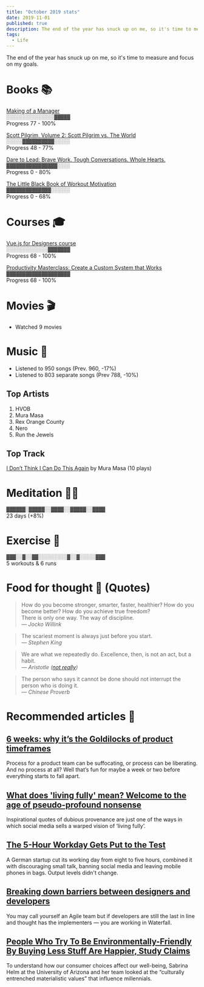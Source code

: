 ```yaml
---
title: "October 2019 stats"
date: 2019-11-01
published: true
description: The end of the year has snuck up on me, so it's time to measure and focus on my goals.
tags:
  - Life
---
```


The end of the year has snuck up on me, so it's time to measure and focus on my goals.

# Books 📚

[Making of a Manager](https://www.goodreads.com/book/show/38821039-the-making-of-a-manager)<br>
<span style="color: var(--colorPrimary01); font-family: Menlo, Monaco, Consolas, Liberation Mono, Courier New, monospace;">░░░░░░░░░░░░░░░▓▓▓▓▓</span><br>
<span class="opacity-50 ml-1">Progress 77 - 100%</span>

[Scott Pilgrim, Volume 2: Scott Pilgrim vs. The World](https://www.goodreads.com/book/show/15898731-scott-pilgrim-volume-2)<br>
<span style="color: var(--colorPrimary01); font-family: Menlo, Monaco, Consolas, Liberation Mono, Courier New, monospace;">░░░░░▓▓▓▓▓▓▓▓▓▓░░░░░</span><br>
<span class="opacity-50 ml-1">Progress 48 - 77%</span>

[Dare to Lead: Brave Work. Tough Conversations. Whole Hearts.](https://www.goodreads.com/book/show/40109367-dare-to-lead)<br>
<span style="color: var(--colorPrimary01); font-family: Menlo, Monaco, Consolas, Liberation Mono, Courier New, monospace;">▓▓▓▓▓▓▓▓▓▓▓▓▓▓▓▓░░░░</span><br>
<span class="opacity-50 ml-1">Progress 0 - 80%</span>

[The Little Black Book of Workout Motivation](https://www.goodreads.com/book/show/40772002-the-little-black-book-of-workout-motivation)<br>
<span style="color: var(--colorPrimary01); font-family: Menlo, Monaco, Consolas, Liberation Mono, Courier New, monospace;">▓▓▓▓▓▓▓▓▓▓▓▓▓▓░░░░░░</span><br>
<span class="opacity-50 ml-1">Progress 0 - 68%</span>

# Courses 🎓

[Vue.js for Designers course](https://designcode.io/vue)<br>
<span style="color: var(--colorPrimary01); font-family: Menlo, Monaco, Consolas, Liberation Mono, Courier New, monospace;">░░░░░░░░░░░░░▓▓▓▓▓▓▓</span><br>
<span class="opacity-50 ml-1">Progress 68 - 100%</span>

[Productivity Masterclass: Create a Custom System that Works](https://www.skillshare.com/classes/Productivity-Masterclass-Create-a-Custom-System-that-Works/442860604/projects)<br>
<span style="color: var(--colorPrimary01); font-family: Menlo, Monaco, Consolas, Liberation Mono, Courier New, monospace;">▓▓▓▓▓▓▓▓▓▓▓▓▓▓▓▓▓▓▓▓</span><br>
<span class="opacity-50 ml-1">Progress 68 - 100%</span>

# Movies 🎬

- Watched 9 movies

# Music 🎵

- Listened to 950 songs (Prev. 960, -17%)
- Listened to 803 separate songs (Prev 788, -10%)

## Top Artists

1. HVOB
2. Mura Masa
3. Rex Orange County
4. Nero
5. Run the Jewels

## Top Track

[I Don’t Think I Can Do This Again](https://open.spotify.com/track/3udJxehBCZ27wRO9gSum4B?si=eyg8vGk0Qiibz0cKqRW3gw) by Mura Masa (10 plays)

# Meditation 🧘‍♂️

<span style="color: var(--colorPrimary01); font-family: Menlo, Monaco, Consolas, Liberation Mono, Courier New, monospace;">▓▓▓▓▓▓░▓▓▓▓▓░░▓▓▓▓░░▓▓▓▓▓░░▓▓▓▓</span><br>
<span class="opacity-50 ml-1">23 days (+8%)</span>

# Exercise 💪

<span style="color: var(--colorPrimary01); font-family: Menlo, Monaco, Consolas, Liberation Mono, Courier New, monospace;">▓▓▓░░▓░░▓▓░░░░░░░░░▓░░▓░░░░░▓▓▓</span><br>
<span class="opacity-50">5 workouts & 6 runs</span>

# Food for thought 💬 (Quotes)

> How do you become stronger, smarter, faster, healthier? How do you become better? How do you achieve true freedom?<br>
> There is only one way. The way of discipline. <br><cite>— Jocko Willink</cite>

<spacer />

> The scariest moment is always just before you start.<br> <cite>— Stephen King</cite>

<spacer />

> We are what we repeatedly do. Excellence, then, is not an act, but a habit.<br> <cite>— Aristotle ([not really](https://medium.com/the-mission/my-favourite-quote-of-all-time-is-a-misattribution-66356f22843d))</cite>

<spacer />

> The person who says it cannot be done should not interrupt the person who is doing it. <br/><cite>— Chinese Proverb</cite>

# Recommended articles 📄

## [6 weeks: why it’s the Goldilocks of product timeframes](https://www.intercom.com/blog/6-week-cycle-for-product-teams/)

Process for a product team can be suffocating, or process can be liberating. And no process at all? Well that’s fun for maybe a week or two before everything starts to fall apart.

## [What does 'living fully' mean? Welcome to the age of pseudo-profound nonsense](https://www.theguardian.com/lifeandstyle/2019/sep/11/what-does-living-fully-mean-welcome-to-the-age-of-pseudo-profound-nonsense)

Inspirational quotes of dubious provenance are just one of the ways in which social media sells a warped vision of ‘living fully’.

## [The 5-Hour Workday Gets Put to the Test](https://www.wsj.com/articles/the-5-hour-workday-gets-put-to-the-test-11571876563?mod=rsswn)

A German startup cut its working day from eight to five hours, combined it with discouraging small talk, banning social media and leaving mobile phones in bags. Output levels didn't change.

## [Breaking down barriers between designers and developers](https://blog.prototypr.io/breaking-down-barriers-between-designers-and-developers-4bc4af166d0d)

You may call yourself an Agile team but if developers are still the last in line and thought has the implementers — you are working in Waterfall.

## [People Who Try To Be Environmentally-Friendly By Buying Less Stuff Are Happier, Study Claims](https://digest.bps.org.uk/2019/10/29/people-who-try-to-be-environmentally-friendly-by-buying-less-stuff-are-happier-study-claims/)

To understand how our consumer choices affect our well-being, Sabrina Helm at the University of Arizona and her team looked at the “culturally entrenched materialistic values” that influence millennials.
